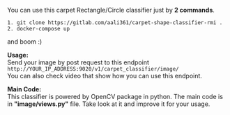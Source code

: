 You can use this carpet Rectangle/Circle classifier just by **2 commands**.

```
1. git clone https://gitlab.com/aali361/carpet-shape-classifier-rmi .
2. docker-compose up 
```

and boom :)


**Usage:**<br />
Send your image by post request to this endpoint
`http://YOUR_IP_ADDRESS:9020/v1/carpet_classifier/image/`
<br />
You can also check video that show how you can use this endpoint.


**Main Code:** <br />
This classifier is powered by OpenCV package in python. The main code is in
**"image/views.py"** file. Take look at it and improve it for your usage.